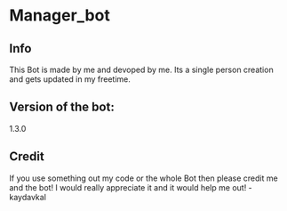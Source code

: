 # Manager_bot

## Info

This Bot is made by me and devoped by me.
Its a single person creation and gets updated in my freetime.

## Version of the bot:

1.3.0

## Credit

If you use something out my code or the whole Bot then please credit me and the bot!
I would really appreciate it and it would help me out! - kaydavkal
